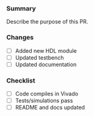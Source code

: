 ### Summary
Describe the purpose of this PR.

### Changes
- [ ] Added new HDL module
- [ ] Updated testbench
- [ ] Updated documentation

### Checklist
- [ ] Code compiles in Vivado
- [ ] Tests/simulations pass
- [ ] README and docs updated
